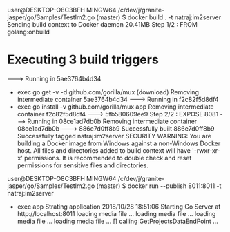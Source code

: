 user@DESKTOP-O8C3BFH MINGW64 /c/dev/j/granite-jasper/go/Samples/TestIm2.go (master)
$ docker build . -t natraj:im2server
Sending build context to Docker daemon  20.41MB
Step 1/2 : FROM golang:onbuild
# Executing 3 build triggers
 ---> Running in 5ae3764b4d34
+ exec go get -v -d
github.com/gorilla/mux (download)
Removing intermediate container 5ae3764b4d34
 ---> Running in f2c82f5d8df4
+ exec go install -v
github.com/gorilla/mux
app
Removing intermediate container f2c82f5d8df4
 ---> 5fb580609ee9
Step 2/2 : EXPOSE 8081
 ---> Running in 08ce1ad7db0b
Removing intermediate container 08ce1ad7db0b
 ---> 886e7d0ff8b9
Successfully built 886e7d0ff8b9
Successfully tagged natraj:im2server
SECURITY WARNING: You are building a Docker image from Windows against a non-Windows Docker host. All files and directories added to build context will have '-rwxr-xr-x' permissions. It is recommended to double check and reset permissions for sensitive files and directories.

user@DESKTOP-O8C3BFH MINGW64 /c/dev/j/granite-jasper/go/Samples/TestIm2.go (master)
$ docker run --publish 8011:8011 -t natraj:im2server
+ exec app
Strating application
2018/10/28 18:51:06 Starting Go Server at http://localhost:8011
loading media file ...
loading media file ...
loading media file ...
loading media file ...
[]
calling GetProjectsDataEndPoint ...